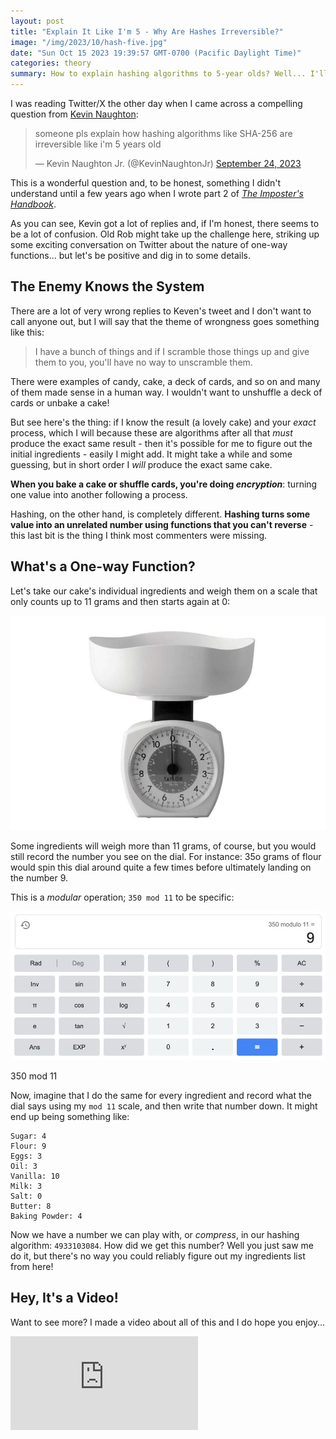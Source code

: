 ```yaml
---
layout: post
title: "Explain It Like I'm 5 - Why Are Hashes Irreversible?"
image: "/img/2023/10/hash-five.jpg"
date: "Sun Oct 15 2023 19:39:57 GMT-0700 (Pacific Daylight Time)"
categories: theory
summary: How to explain hashing algorithms to 5-year olds? Well... I'll do my best in this post, which comes with a video too!      
---
```


I was reading Twitter/X the other day when I came across a compelling question from [Kevin Naughton](https://www.youtube.com/watch?v=9gIi6UK6w4Q):

> someone pls explain how hashing algorithms like SHA-256 are irreversible like i'm 5 years old
> 
> — Kevin Naughton Jr. (@KevinNaughtonJr) [September 24, 2023](https://twitter.com/KevinNaughtonJr/status/1706005238899945814?ref%5Fsrc=twsrc%5Etfw)

This is a wonderful question and, to be honest, something I didn't understand until a few years ago when I wrote part 2 of [_The Imposter's Handbook_](https://sales.bigmachine.io/imposter-second). 

As you can see, Kevin got a lot of replies and, if I'm honest, there seems to be a lot of confusion. Old Rob might take up the challenge here, striking up some exciting conversation on Twitter about the nature of one-way functions... but let's be positive and dig in to some details.

## The Enemy Knows the System

There are a lot of very wrong replies to Keven's tweet and I don't want to call anyone out, but I will say that the theme of wrongness goes something like this:

> I have a bunch of things and if I scramble those things up and give them to you, you'll have no way to unscramble them.

There were examples of candy, cake, a deck of cards, and so on and many of them made sense in a human way. I wouldn't want to unshuffle a deck of cards or unbake a cake! 

But see here's the thing: if I know the result (a lovely cake) and your _exact_ process, which I will because these are algorithms after all that _must_ produce the exact same result - then it's possible for me to figure out the initial ingredients - easily I might add. It might take a while and some guessing, but in short order I _will_ produce the exact same cake.

**When you bake a cake or shuffle cards, you're doing _encryption_**: turning one value into another following a process. 

Hashing, on the other hand, is completely different. **Hashing turns some value into an unrelated number using functions that you can't reverse** \- this last bit is the thing I think most commenters were missing. 

## What's a One-way Function?

Let's take our cake's individual ingredients and weigh them on a scale that only counts up to 11 grams and then starts again at 0:

![](/img/2023/10/screenshot_172.jpg)

Some ingredients will weigh more than 11 grams, of course, but you would still record the number you see on the dial. For instance: 35o grams of flour would spin this dial around quite a few times before ultimately landing on the number 9.

This is a _modular_ operation; `350 mod 11` to be specific:

![](/img/2023/10/screenshot_173.jpg)

350 mod 11

Now, imagine that I do the same for every ingredient and record what the dial says using my `mod 11` scale, and then write that number down. It might end up being something like:

```
Sugar: 4
Flour: 9
Eggs: 3
Oil: 3
Vanilla: 10
Milk: 3
Salt: 0
Butter: 8
Baking Powder: 4
```

Now we have a number we can play with, or _compress_, in our hashing algorithm: `4933103084`. How did we get this number? Well you just saw me do it, but there's no way you could reliably figure out my ingredients list from here!

## Hey, It's a Video!

Want to see more? I made a video about all of this and I do hope you enjoy...

<iframe  src="https://www.youtube.com/embed/9gIi6UK6w4Q?si=mTp8CTcVcvZ7dYmb" title="YouTube video player" frameborder="0" allow="accelerometer; autoplay; clipboard-write; encrypted-media; gyroscope; picture-in-picture; web-share" allowfullscreen></iframe>